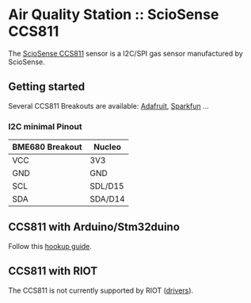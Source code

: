 # Air Quality Station :: ScioSense CCS811

The [ScioSense CCS811](https://www.sciosense.com/products/environmental-sensors/ccs811-gas-sensor-solution/) sensor is a I2C/SPI gas sensor manufactured by ScioSense.

## Getting started

Several CCS811 Breakouts are available: [Adafruit](https://www.adafruit.com/product/3566), [Sparkfun](https://www.sparkfun.com/products/14193) ...

### I2C minimal Pinout

|BME680 Breakout|Nucleo|
|--------|-------------|
| VCC    |  3V3        | 
| GND    |  GND        | 
| SCL    |  SDL/D15    | 
| SDA    |  SDA/D14    |


## CCS811 with Arduino/Stm32duino
Follow this [hookup guide](https://learn.sparkfun.com/tutorials/ccs811-air-quality-breakout-hookup-guide).

## CCS811 with RIOT

The CCS811 is not currently supported by RIOT ([drivers](https://github.com/RIOT-OS/RIOT/tree/master/drivers)).
